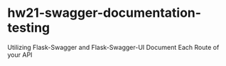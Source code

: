# hw21-swagger-documentation-testing
Utilizing Flask-Swagger and Flask-Swagger-UI Document Each Route of your API
